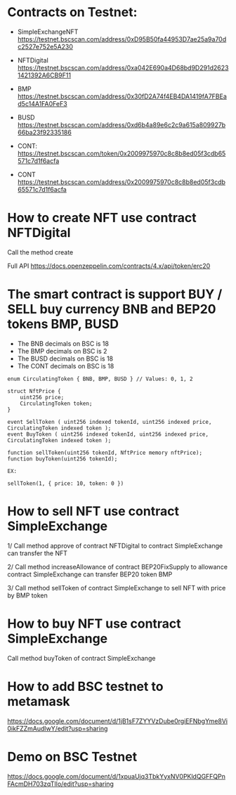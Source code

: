 # Contracts on Testnet:

- SimpleExchangeNFT https://testnet.bscscan.com/address/0xD95B50fa44953D7ae25a9a70dc2527e752e5A230

- NFTDigital https://testnet.bscscan.com/address/0xa042E690a4D68bd9D291d26231421392A6CB9F11

- BMP https://testnet.bscscan.com/address/0x30fD2A74f4EB4DA1419fA7FBEad5c14A1FA0FeF3

- BUSD https://testnet.bscscan.com/address/0xd6b4a89e6c2c9a615a809927b66ba23f92335186
- CONT: https://testnet.bscscan.com/token/0x2009975970c8c8b8ed05f3cdb65571c7d1f6acfa

- CONT https://testnet.bscscan.com/address/0x2009975970c8c8b8ed05f3cdb65571c7d1f6acfa

# How to create NFT use contract NFTDigital

Call the method create

Full API https://docs.openzeppelin.com/contracts/4.x/api/token/erc20

# The smart contract is support BUY / SELL buy currency BNB and BEP20 tokens BMP, BUSD

- The BNB decimals on BSC is 18
- The BMP decimals on BSC is 2
- The BUSD decimals on BSC is 18
- The CONT decimals on BSC is 18

```
enum CirculatingToken { BNB, BMP, BUSD } // Values: 0, 1, 2

struct NftPrice {
    uint256 price;
    CirculatingToken token;
}

event SellToken ( uint256 indexed tokenId, uint256 indexed price, CirculatingToken indexed token );
event BuyToken ( uint256 indexed tokenId, uint256 indexed price, CirculatingToken indexed token );

function sellToken(uint256 tokenId, NftPrice memory nftPrice);
function buyToken(uint256 tokenId);

EX:

sellToken(1, { price: 10, token: 0 })

```

# How to sell NFT use contract SimpleExchange

1/ Call method approve of contract NFTDigital to contract SimpleExchange can
transfer the NFT

2/ Call method increaseAllowance of contract BEP20FixSupply to allowance
contract SimpleExchange can transfer BEP20 token BMP

3/ Call method sellToken of contract SimpleExchange to sell NFT with price by
BMP token

# How to buy NFT use contract SimpleExchange

Call method buyToken of contract SimpleExchange

# How to add BSC testnet to metamask

https://docs.google.com/document/d/1jB1sF7ZYYVzDube0rgiEFNbgYme8Vi0ikFZZmAudlwY/edit?usp=sharing

# Demo on BSC Testnet

https://docs.google.com/document/d/1xpuaUjq3TbkYyxNV0PKldQGFFQPnFAcmDH703zqTIlo/edit?usp=sharing
